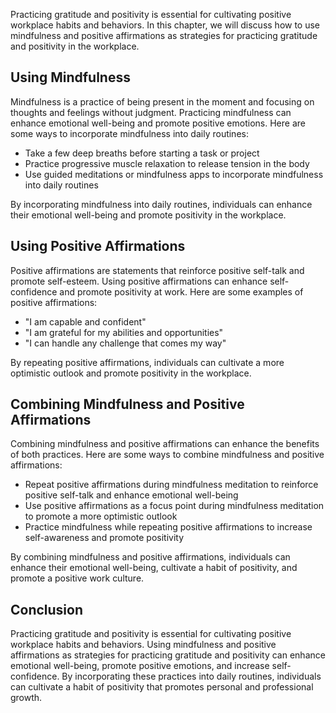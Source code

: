 
Practicing gratitude and positivity is essential for cultivating positive workplace habits and behaviors. In this chapter, we will discuss how to use mindfulness and positive affirmations as strategies for practicing gratitude and positivity in the workplace.

Using Mindfulness
-----------------

Mindfulness is a practice of being present in the moment and focusing on thoughts and feelings without judgment. Practicing mindfulness can enhance emotional well-being and promote positive emotions. Here are some ways to incorporate mindfulness into daily routines:

* Take a few deep breaths before starting a task or project
* Practice progressive muscle relaxation to release tension in the body
* Use guided meditations or mindfulness apps to incorporate mindfulness into daily routines

By incorporating mindfulness into daily routines, individuals can enhance their emotional well-being and promote positivity in the workplace.

Using Positive Affirmations
---------------------------

Positive affirmations are statements that reinforce positive self-talk and promote self-esteem. Using positive affirmations can enhance self-confidence and promote positivity at work. Here are some examples of positive affirmations:

* "I am capable and confident"
* "I am grateful for my abilities and opportunities"
* "I can handle any challenge that comes my way"

By repeating positive affirmations, individuals can cultivate a more optimistic outlook and promote positivity in the workplace.

Combining Mindfulness and Positive Affirmations
-----------------------------------------------

Combining mindfulness and positive affirmations can enhance the benefits of both practices. Here are some ways to combine mindfulness and positive affirmations:

* Repeat positive affirmations during mindfulness meditation to reinforce positive self-talk and enhance emotional well-being
* Use positive affirmations as a focus point during mindfulness meditation to promote a more optimistic outlook
* Practice mindfulness while repeating positive affirmations to increase self-awareness and promote positivity

By combining mindfulness and positive affirmations, individuals can enhance their emotional well-being, cultivate a habit of positivity, and promote a positive work culture.

Conclusion
----------

Practicing gratitude and positivity is essential for cultivating positive workplace habits and behaviors. Using mindfulness and positive affirmations as strategies for practicing gratitude and positivity can enhance emotional well-being, promote positive emotions, and increase self-confidence. By incorporating these practices into daily routines, individuals can cultivate a habit of positivity that promotes personal and professional growth.
